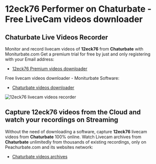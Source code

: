 # 12eck76 Performer on Chaturbate - Free LiveCam videos downloader

## Chaturbate Live Videos Recorder

Monitor and record livecam videos of **12eck76** from **Chaturbate** with Moniturbate.com
Get a premium trial for free by just and only registering with your Email address:
* [12eck76 Premium videos downloader](https://moniturbate.com/request-demo-licence-key.html)

Free livecam videos downloader - Moniturbate Software:
* [Chaturbate videos downloader](https://moniturbate.com/moniturbate-download-software.html)

![12eck76 livecam videos recorder](https://peachurnet.com/templates/moniturbate-software.png)


## Capture 12eck76 videos from the Cloud and watch your recordings on Streaming

Without the need of downloading a software, capture **12eck76** livecam videos from **Chaturbate** 100% online.
Watch Livecam archives from **Chaturbate** unlimitedly from thousands of existing recordings, only on Peachurbate.com and its websites network:
* [Chaturbate videos archives](https://peachurnet.com/)